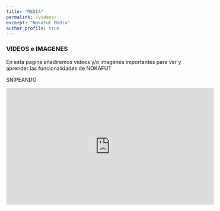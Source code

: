 ```yaml
---
title: "MEDIA"
permalink: /videos/
excerpt: "NokaFut Media"
author_profile: true
---
```




### VIDEOS e IMAGENES

En esta pagina añadiremos videos y/o imagenes importantes para ver y aprender las funcionalidades de NOKAFUT

SNIPEANDO
<iframe width="560" height="315"
src="https://www.youtube.com/embed/8-fVReDC__M"
frameborder="0"
allow="accelerometer; autoplay; encrypted-media; gyroscope; picture-in-picture"
allowfullscreen></iframe>
